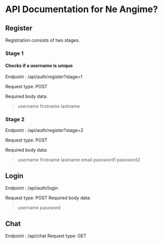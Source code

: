 # API Documentation for Ne Angime?

## Register

Registration consists of two stages. 

### Stage 1
#### Checks if a username is unique
Endpoint : /api/auth/register?stage=1

Request type: POST

Required body data:
>username
>firstname
>lastname


### Stage 2

Endpoint : /api/auth/register?stage=2

Request type: POST

Required body data:
>username
>firstname
>lastname
>email
>password1
>password2

## Login

Endpoint : /api/auth/login

Request type: POST
Required body data:
>username 
>password

## Chat

Endpoint : /api/chat
Request type: GET

